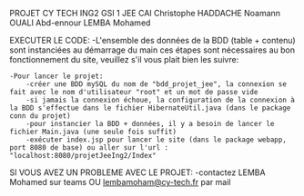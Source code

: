 PROJET CY TECH ING2 GSI 1 JEE 
CAI Christophe
HADDACHE Noamann
OUALI Abd-ennour 
LEMBA Mohamed

EXECUTER LE CODE:
-L'ensemble des données de la BDD (table + contenu) sont instanciées au démarrage du main
ces étapes sont nécessaires au bon fonctionnement du site, veuillez s'il vous plait bien les suivre:
	
	-Pour lancer le projet:
		-créer une BDD mySQL du nom de "bdd_projet_jee", la connexion se fait avec le nom d'utilisateur "root" et un mot de passe vide	
		-si jamais la connexion échoue, la configuration de la connexion à la BDD s'effectue dans le fichier HibernateUtil.java (dans le package conn du projet)
		-pour instancier la BDD + données, il y a besoin de lancer le fichier Main.java (une seule fois suffit)
		-exécuter index.jsp pour lancer le site (dans le package webapp, port 8080 de base) ou aller sur l'url : "localhost:8080/projetJeeIng2/Index"
		
SI VOUS AVEZ UN PROBLEME AVEC LE PROJET:
-contactez LEMBA Mohamed sur teams OU lembamoham@cy-tech.fr par mail